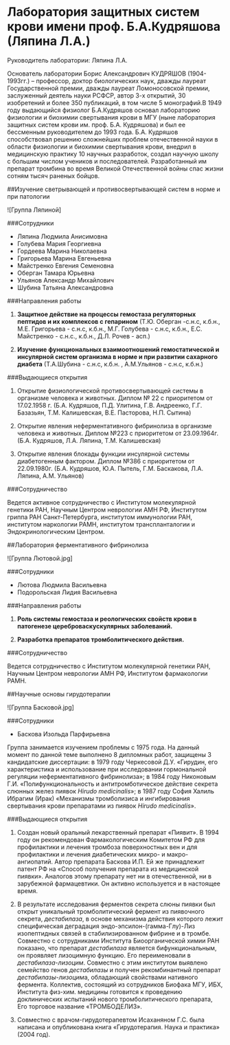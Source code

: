 <!--toc:2-->
# Лаборатория защитных систем крови имени проф. Б.А.Кудряшова (Ляпина Л.А.)

Руководитель лаборатории: Ляпина Л.А.

Основатель лаборатории Борис Александрович КУДРЯШОВ  (1904-1993гг.) – профессор, доктор биологических наук, дважды лауреат Государственной премии, дважды лауреат Ломоносовской премии, заслуженный деятель науки РСФСР, автор 3-х открытий, 30 изобретений и более 350 публикаций, в том числе 5 монографий.В 1949 году выдающийся физиолог Б.А.Кудряшов основал лабораторию физиологии и биохимии свертывания крови в МГУ (ныне лаборатория защитных систем крови им. проф. Б.А. Кудряшова) и был ее бессменным руководителем до 1993 года. Б.А. Кудряшов  способствовал решению сложнейших проблем отечественной науки в области физиологии и биохимии свертывания крови, внедрил в медицинскую практику 10 научных разработок, создал научную школу с большим числом учеников и последователей. Разработанный им препарат тромбина во время Великой Отечественной войны  спас жизни сотням тысяч раненых бойцов.

##Изучение светрывающей и противосвертывающей систем в норме и при патологии

![Группа Ляпиной]

###Сотрудники

- Ляпина Людмила Анисимовна
- Голубева Мария Георгиевна
- Гордеева Марина Николаевна
- Григорьева Марина Евгеньевна
- Майстренко Евгения Семеновна
- Оберган Тамара Юрьевна
- Ульянов Александр Михайлович
- Шубина Татьяна Александровна


###Направления работы

1. **Защитное действие на процессы гемостаза регуляторных пептидов и их комплексов с гепарином** (Т.Ю. Оберган -с.н.с, к.б.н., М.Е. Григорьева - с.н.с, к.б.н.,  М.Г. Голубева - с.н.с, к.б.н., Е.С. Майстренко - с.н.с., к.б.н., Д.Л. Рочев - асп.)

2. **Изучение функциональных взаимоотношений гемостатической и инсулярной систем организма в норме и при развитии сахарного диабета** (Т.А.Шубина - с.н.с, к.б.н. , А.М.Ульянов - с.н.с, к.б.н.) 

###Выдающиеся открытия 

1. Открытие физиологической противосвертывающей системы в организме человека и животных. Диплом № 22 с приоритетом от 17.02.1958 г. (Б.А. Кудряшов, П.Д. Улитина, Г.В. Андреенко, Г.Г. Базазьян, Т.М. Калишевская, В.Е. Пасторова, Н.П. Сытина)

2. Открытие явления неферментативного фибринолиза в организме человека и животных. Диплом №223 с приоритетом от 23.09.1964г. (Б.А. Кудряшов, Л.А. Ляпина, Т.М. Калишевская)

3. Открытие явления блокады функции инсулярной системы диабетогенным фактором. Диплом №386 с приоритетом от 22.09.1980г. (Б.А. Кудряшов, Ю.А. Пытель, Г.М. Баскакова, Л.А. Ляпина, А.М. Ульянов)

###Сотрудничество

Ведется активное сотрудничество с Институтом молекулярной генетики РАН, Научным Центром неврологии АМН РФ, Институтом гриппа РАН Санкт-Петербурга, институтом иммунологии РАН, институтом наркологии РАМН, институтом транспланталогии и Эндокринологическим Центром.

##Лаборатория ферментативного фибринолиза

![Группа Лютовой.jpg]

###Сотрудники

- Лютова Людмила Васильевна
- Подорольская Лидия Васильевна

###Направления работы

1. **Роль системы гемостаза и реологических свойств крови в патогенезе цереброваскускулярных заболеваний.**

2. **Разработка препаратов  тромболитического действия.**

###Сотрудничество

Ведется сотрудничество с Институтом молекулярной генетики РАН, Научным Центром неврологии АМН РФ, Институтом фармакологии РАМН.

##Научные основы гирудотерапии

![Группа Басковой.jpg]

###Сотрудники

- Баскова Изольда Парфирьевна

Группа занимается изучением проблемы с 1975 года. На данный момент по данной теме выполнено 8 дипломных работ, защищены 3 кандидатские диссертации: в 1979 году Черкесовой Д.У. «Гирудин, его характеристика и использование при исследовании гормональной регуляции неферментативного фибринолиза»; в 1984 году Никоновым Г.И. «Полифункциональность и антитромботическое действие  секрета слюнных желез пиявок  *Hirudo medicinalis*»; в 1987 году София Халиль Ибрагим (Ирак) «Механизмы тромболизиса и ингибирования свертывания крови препаратами из пиявок *Hirudo medicinalis*». 

###Выдающиеся открытия 

1. Создан новый оральный лекарственный препарат «Пиявит». В 1994 году он рекомендован Фармакологическим Комитетом РФ для профилактики и лечения тромбоза поверхностных вен и для профилактики и лечения диабетических микро- и макро- ангиопатий.  Автор препарата Баскова И.П. Ей же принадлежит патент РФ на «Способ получения препарата из медицинской пиявки». Аналогов этому препарату нет ни в отечественной, ни в зарубежной фармацевтики. Он активно используется и в настоящее время.

2. В результате исследования ферментов секрета слюны пиявки был  открыт уникальный тромболитический фермент из пиявочного секрета, *дестабилаза*,  в основе механизма действия которого лежит специфическая деградация эндо-эпсилон-(гамма-Глу)-Лиз изопептидных связей в стабилизированном фибрине и в тромбе.  Совместно с сотрудниками Института Биоорганической химии РАН показано, что препарат *дестабилаза*  является бифункциональным, он проявляет лизоцимную функцию. Его переименовали в *дестабилаза-лизоцим*. Совместно с этим институтом  выявлено семейство генов *дестабилазы* и  получен рекомбинантный препарат *дестабилазы-лизоцим*а, обладающий свойствами нативного фермента.  Коллектив, состоящий из сотрудников Биофака МГУ, ИБХ, Института физ-хим. медицины готовится к проведению    доклинических испытаний нового тромболитического  препарата,
Его торговое название «ТРОМБОДЕЛИЗ».

3. Совместно с врачом-гирудотерапевтом  Исаханяном Г.С. была написана и опубликована книга «Гирудотерапия. Наука и практика» (2004 год).
